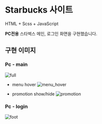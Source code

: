 # Starbucks 사이트

HTML + Scss + JavaScript

**PC전용** 스타벅스 메인, 로그인 화면을 구현했습니다.

## 구현 이미지
### Pc - main
![full](https://github.com/doryJyeon/starbucks_clone/assets/125242321/6c501037-1276-4dcd-94bc-769ae04b6740)

* menu hover
![menu_hover](https://github.com/doryJyeon/starbucks_clone/assets/125242321/c5c58477-88b9-483e-af07-a0d96a941b2f)

* promotion show/hide
![promotion](https://github.com/doryJyeon/starbucks_clone/assets/125242321/b0465d52-717a-4e6f-9e2e-21a6d508f309)

### Pc - login
![foot](https://github.com/doryJyeon/starbucks_clone/assets/125242321/a000fd38-53d7-436f-9c3e-258dce300118)
